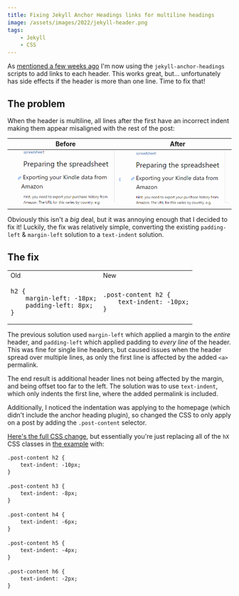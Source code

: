 ```yaml
---
title: Fixing Jekyll Anchor Headings links for multiline headings
image: /assets/images/2022/jekyll-header.png
tags:
    - Jekyll
    - CSS
---
```


As [mentioned a few weeks ago](/blog-v2-1-with-table-of-contents-and-anchor-links/) I'm now using the `jekyll-anchor-headings` scripts to add links to each header. This works great, but... unfortunately has side effects if the header is more than one line. Time to fix that!

## The problem 

When the header is multiline, all lines after the first have an incorrect indent making them appear misaligned with the rest of the post:

| Before | After |
| -- | -- |
| ![](/assets/images/2022/header-old.png) | ![](/assets/images/2022/header-new.png) |

Obviously this isn't a *big* deal, but it was annoying enough that I decided to fix it! Luckily, the fix was relatively simple, converting the existing `padding-left` & `margin-left` solution to a `text-indent` solution.

## The fix

<table>
<tr><td>Old</td><td>New</td></tr>
<tr><td>

<pre>
h2 {
    margin-left: -18px;
    padding-left: 8px;
}
</pre>

</td><td>

<pre>
.post-content h2 {
    text-indent: -10px;
}
</pre>

</td></tr>
</table>

The previous solution used `margin-left` which applied a margin to the *entire* header, and `padding-left` which applied padding to *every line* of the header. This was fine for single line headers, but caused issues when the header spread over multiple lines, as only the first line is affected by the added `<a>` permalink. 

The end result is additional header lines not being affected by the margin, and being offset too far to the left.
The solution was to use `text-indent`, which only indents the first line, where the added permalink is included.

Additionally, I noticed the indentation was applying to the homepage (which didn't include the anchor heading plugin), so changed the CSS to only apply on a post by adding the `.post-content` selector. 

[Here's the full CSS change](https://github.com/JakeSteam/blog-programming/commit/4e7c6b6a7509324389c8a8d70cd184cc0a0bff4e), but essentially you're just replacing all of the `hX` CSS classes in [the example](https://github.com/allejo/jekyll-anchor-headings/wiki/Examples#github-style-octicon-links) with:

```
.post-content h2 {
    text-indent: -10px;
}

.post-content h3 {
    text-indent: -8px;
}

.post-content h4 {
    text-indent: -6px;
}

.post-content h5 {
    text-indent: -4px;
}

.post-content h6 {
    text-indent: -2px;
}
```
